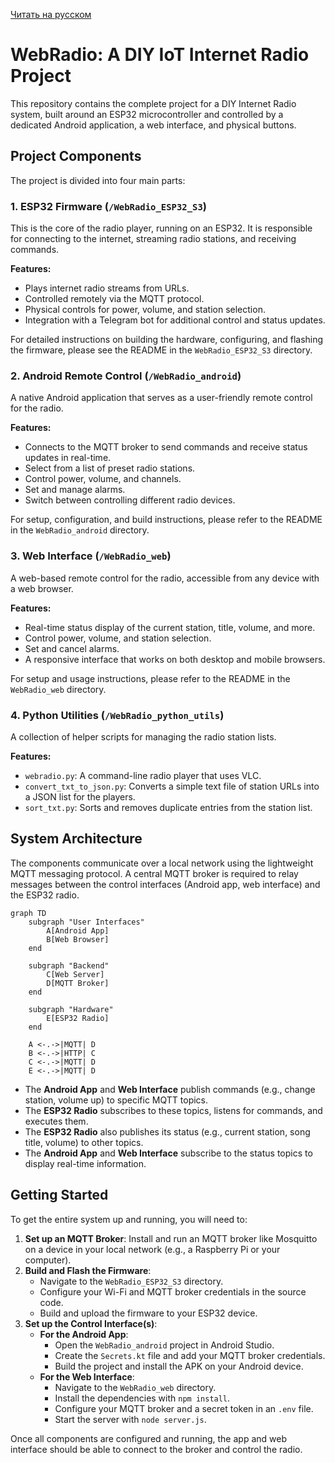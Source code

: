 [Читать на русском](README.ru.md)

# WebRadio: A DIY IoT Internet Radio Project

This repository contains the complete project for a DIY Internet Radio system, built around an ESP32 microcontroller and controlled by a dedicated Android application, a web interface, and physical buttons.

## Project Components

The project is divided into four main parts:

### 1. ESP32 Firmware (`/WebRadio_ESP32_S3`)

This is the core of the radio player, running on an ESP32. It is responsible for connecting to the internet, streaming radio stations, and receiving commands.

**Features:**

- Plays internet radio streams from URLs.
- Controlled remotely via the MQTT protocol.
- Physical controls for power, volume, and station selection.
- Integration with a Telegram bot for additional control and status updates.

For detailed instructions on building the hardware, configuring, and flashing the firmware, please see the README in the `WebRadio_ESP32_S3` directory.

### 2. Android Remote Control (`/WebRadio_android`)

A native Android application that serves as a user-friendly remote control for the radio.

**Features:**

- Connects to the MQTT broker to send commands and receive status updates in real-time.
- Select from a list of preset radio stations.
- Control power, volume, and channels.
- Set and manage alarms.
- Switch between controlling different radio devices.

For setup, configuration, and build instructions, please refer to the README in the `WebRadio_android` directory.

### 3. Web Interface (`/WebRadio_web`)

A web-based remote control for the radio, accessible from any device with a web browser.

**Features:**

- Real-time status display of the current station, title, volume, and more.
- Control power, volume, and station selection.
- Set and cancel alarms.
- A responsive interface that works on both desktop and mobile browsers.

For setup and usage instructions, please refer to the README in the `WebRadio_web` directory.

### 4. Python Utilities (`/WebRadio_python_utils`)

A collection of helper scripts for managing the radio station lists.

**Features:**

- `webradio.py`: A command-line radio player that uses VLC.
- `convert_txt_to_json.py`: Converts a simple text file of station URLs into a JSON list for the players.
- `sort_txt.py`: Sorts and removes duplicate entries from the station list.

## System Architecture

The components communicate over a local network using the lightweight MQTT messaging protocol. A central MQTT broker is required to relay messages between the control interfaces (Android app, web interface) and the ESP32 radio.

```mermaid
graph TD
    subgraph "User Interfaces"
        A[Android App]
        B[Web Browser]
    end

    subgraph "Backend"
        C[Web Server]
        D[MQTT Broker]
    end

    subgraph "Hardware"
        E[ESP32 Radio]
    end

    A <-.->|MQTT| D
    B <-.->|HTTP| C
    C <-.->|MQTT| D
    E <-.->|MQTT| D
```

- The **Android App** and **Web Interface** publish commands (e.g., change station, volume up) to specific MQTT topics.
- The **ESP32 Radio** subscribes to these topics, listens for commands, and executes them.
- The **ESP32 Radio** also publishes its status (e.g., current station, song title, volume) to other topics.
- The **Android App** and **Web Interface** subscribe to the status topics to display real-time information.

## Getting Started

To get the entire system up and running, you will need to:

1.  **Set up an MQTT Broker**: Install and run an MQTT broker like Mosquitto on a device in your local network (e.g., a Raspberry Pi or your computer).
2.  **Build and Flash the Firmware**:
    - Navigate to the `WebRadio_ESP32_S3` directory.
    - Configure your Wi-Fi and MQTT broker credentials in the source code.
    - Build and upload the firmware to your ESP32 device.
3.  **Set up the Control Interface(s)**:
    - **For the Android App**:
        - Open the `WebRadio_android` project in Android Studio.
        - Create the `Secrets.kt` file and add your MQTT broker credentials.
        - Build the project and install the APK on your Android device.
    - **For the Web Interface**:
        - Navigate to the `WebRadio_web` directory.
        - Install the dependencies with `npm install`.
        - Configure your MQTT broker and a secret token in an `.env` file.
        - Start the server with `node server.js`.

Once all components are configured and running, the app and web interface should be able to connect to the broker and control the radio.
